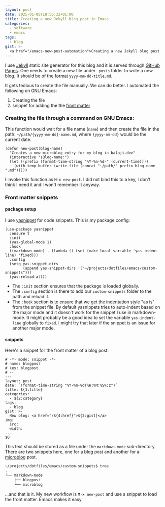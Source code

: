```yaml
---
layout: post
date: 2025-01-05T18:56:32+01:00
title: Creating a new Jekyll blog post in Emacs
categories:
  - software
  - emacs
tags:
  - blog
gist: >-
  <a href="/emacs-new-post-automation">Creating a new Jekyll blog post in Emacs</a> 
---
```


I use [Jekyll](https://jekyllrb.com/) static site generator for this blog and it is served through [GitHub Pages](https://docs.github.com/en/pages/setting-up-a-github-pages-site-with-jekyll/about-github-pages-and-jekyll). One needs to create a new file under `_posts` folder to write a new blog. It should be of the [format](https://jekyllrb.com/docs/posts/#creating-posts) `yyyy-mm-dd-title.md`. 

It gets tedious to create the file manually. We can do better. I automated the following on GNU Emacs:
1. Creating the file
2. snippet for adding the the [front matter](https://jekyllrb.com/docs/front-matter/)

### Creating the file through a command on GNU Emacs:

This function would wait for a file name (`name`) and then create the file in the path: `~/path/{yyyy-mm-dd}-name.md`, where `{yyyy-mm-dd}` would be the current date.


```elisp
(defun new-post(blog-name)
  "Creates a new microblog entry for my blog in balaji.dev"
  (interactive "sBlog-name:")
  (let ((prefix (format-time-string "%Y-%m-%d-" (current-time))))
    (with-temp-buffer (write-file (concat "~/path/" prefix blog-name ".md")))))
```
I invoke this function as `M-x new-post`. I did not bind this to a key, I don't think I need it and I won't remember it anyway.

### Front matter snippets

#### package setup
I use [yasnippet](https://github.com/joaotavora/yasnippet) for code snippets. This is my package config:

```elisp
(use-package yasnippet
  :ensure t
  :init
  (yas-global-mode 1)
  :hook
  ((markdown-mode) . (lambda () (set (make-local-variable 'yas-indent-line) 'fixed)))
  :config
  (setq yas-snippet-dirs
        (append yas-snippet-dirs '("~/projects/dotfiles/emacs/custom-snippets")))
  (yas-reload-all))
```

- The `:init` section ensures that the package is loaded globally.
- The `:config` section is there to add our `custom-snippets` folder to the path and reload it.
- The `:hook` section is to ensure that we get the indentation style "as is" from the snippet file. By default yasnippets tries to auto-indent based on the major mode and it doesn't work for the snippet I use in markdown-mode. It might probably be a good idea to set the variable `yas-indent-line` globally to `fixed`. I might try that later if the snippet is an issue for another major mode.

#### snippets
Here's a snippet for the front matter of a blog post:

```
# -*- mode: snippet -*-
# name: blogpost
# key: blogpost
# --
---
layout: post
date: `(format-time-string "%Y-%m-%dT%H:%M:%S%:z")`
title: ${1:title}
categories:
  - ${2:category}
tags:
  - blog
gist: >-
  New blog: <a href="/${4:href}">${3:gist}</a> 
img:
  src: 
  width: 
---
$0
```

This text should be stored as a file under the `markdown-mode` sub-directory. There are two snippets here, one for a blog post and another for a [microblog](/hello-world) post.

```bash
~/projects/dotfiles/emacs/custom-snippets$ tree
.
└── markdown-mode
    ├── blogpost
    └── microblog
```

...and that is it. My new workflow is `M-x new-post` and use a snippet to load the front matter. Emacs makes it easy. 

